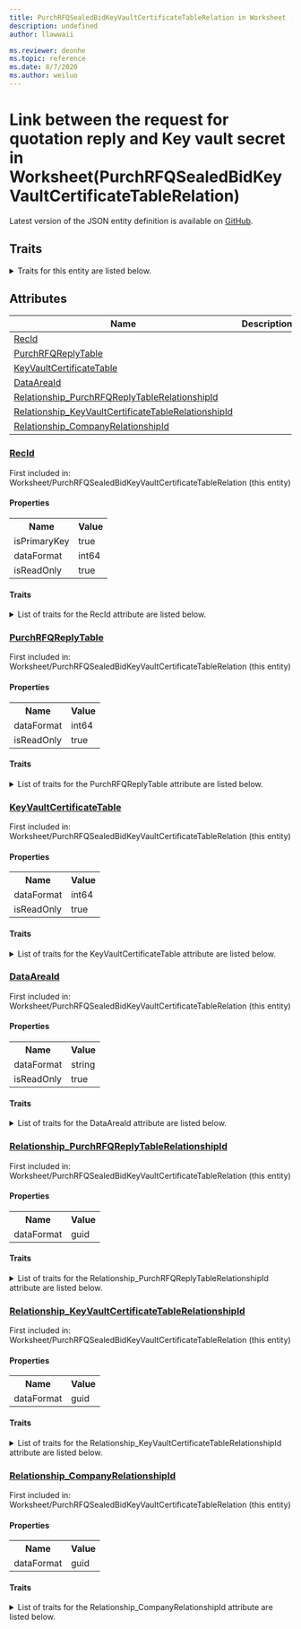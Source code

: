 ```yaml
---
title: PurchRFQSealedBidKeyVaultCertificateTableRelation in Worksheet - Common Data Model | Microsoft Docs
description: undefined
author: llawwaii

ms.reviewer: deonhe
ms.topic: reference
ms.date: 8/7/2020
ms.author: weiluo
---
```


# Link between the request for quotation reply and Key vault secret in Worksheet(PurchRFQSealedBidKeyVaultCertificateTableRelation)

  
 Latest version of the JSON entity definition is available on <a href="https://github.com/Microsoft/CDM/tree/master/schemaDocuments/core/operationsCommon/Tables/SupplyChain/ProcurementAndSourcing/Worksheet/PurchRFQSealedBidKeyVaultCertificateTableRelation.cdm.json" target="_blank">GitHub</a>.  

## Traits

<details>
<summary>Traits for this entity are listed below.  
</summary>

**is.identifiedBy**  
  names a specifc identity attribute to use with an entity  <table><tr><th>Parameter</th><th>Value</th><th>Data type</th><th>Explanation</th></tr><tr><td>attribute</td><td>[PurchRFQSealedBidKeyVaultCertificateTableRelation/(resolvedAttributes)/RecId](#RecId)</td><td>attribute</td><td></td></tr></table>

**is.CDM.entityVersion**  
  <table><tr><th>Parameter</th><th>Value</th><th>Data type</th><th>Explanation</th></tr><tr><td>versionNumber</td><td>"1.1"</td><td>string</td><td>semantic version number of the entity</td></tr></table>

**is.application.releaseVersion**  
  <table><tr><th>Parameter</th><th>Value</th><th>Data type</th><th>Explanation</th></tr><tr><td>releaseVersion</td><td>"10.0.13.0"</td><td>string</td><td>semantic version number of the application introducing this entity</td></tr></table>

**is.localized.displayedAs**  
  Holds the list of language specific display text for an object.  <table><tr><th>Parameter</th><th>Value</th><th>Data type</th><th>Explanation</th></tr><tr><td>localizedDisplayText</td><td><table><tr><th>languageTag</th><th>displayText</th></tr><tr><td>en</td><td>Link between the request for quotation reply and Key vault secret</td></tr></table></td><td>entity</td><td>a reference to the constant entity holding the list of localized text</td></tr></table>

</details>

## Attributes

|Name|Description|First Included in Instance|
|---|---|---|
|[RecId](#RecId)||<a href="PurchRFQSealedBidKeyVaultCertificateTableRelation.md" target="_blank">Worksheet/PurchRFQSealedBidKeyVaultCertificateTableRelation</a>|
|[PurchRFQReplyTable](#PurchRFQReplyTable)||<a href="PurchRFQSealedBidKeyVaultCertificateTableRelation.md" target="_blank">Worksheet/PurchRFQSealedBidKeyVaultCertificateTableRelation</a>|
|[KeyVaultCertificateTable](#KeyVaultCertificateTable)||<a href="PurchRFQSealedBidKeyVaultCertificateTableRelation.md" target="_blank">Worksheet/PurchRFQSealedBidKeyVaultCertificateTableRelation</a>|
|[DataAreaId](#DataAreaId)||<a href="PurchRFQSealedBidKeyVaultCertificateTableRelation.md" target="_blank">Worksheet/PurchRFQSealedBidKeyVaultCertificateTableRelation</a>|
|[Relationship_PurchRFQReplyTableRelationshipId](#Relationship_PurchRFQReplyTableRelationshipId)||<a href="PurchRFQSealedBidKeyVaultCertificateTableRelation.md" target="_blank">Worksheet/PurchRFQSealedBidKeyVaultCertificateTableRelation</a>|
|[Relationship_KeyVaultCertificateTableRelationshipId](#Relationship_KeyVaultCertificateTableRelationshipId)||<a href="PurchRFQSealedBidKeyVaultCertificateTableRelation.md" target="_blank">Worksheet/PurchRFQSealedBidKeyVaultCertificateTableRelation</a>|
|[Relationship_CompanyRelationshipId](#Relationship_CompanyRelationshipId)||<a href="PurchRFQSealedBidKeyVaultCertificateTableRelation.md" target="_blank">Worksheet/PurchRFQSealedBidKeyVaultCertificateTableRelation</a>|

### <a href=#RecId name="RecId">RecId</a>

First included in: Worksheet/PurchRFQSealedBidKeyVaultCertificateTableRelation (this entity)  

#### Properties

<table><tr><th>Name</th><th>Value</th></tr><tr><td>isPrimaryKey</td><td>true</td></tr><tr><td>dataFormat</td><td>int64</td></tr><tr><td>isReadOnly</td><td>true</td></tr></table>

#### Traits

<details>
<summary>List of traits for the RecId attribute are listed below.</summary>

**is.dataFormat.integer**  
**is.dataFormat.big**  
**is.identifiedBy**  
names a specifc identity attribute to use with an entity  <table><tr><th>Parameter</th><th>Value</th><th>Data type</th><th>Explanation</th></tr><tr><td>attribute</td><td>[PurchRFQSealedBidKeyVaultCertificateTableRelation/(resolvedAttributes)/RecId](#RecId)</td><td>attribute</td><td></td></tr></table>

**is.readOnly**  
**is.dataFormat.integer**  
**is.dataFormat.big**  
</details>

### <a href=#PurchRFQReplyTable name="PurchRFQReplyTable">PurchRFQReplyTable</a>

First included in: Worksheet/PurchRFQSealedBidKeyVaultCertificateTableRelation (this entity)  

#### Properties

<table><tr><th>Name</th><th>Value</th></tr><tr><td>dataFormat</td><td>int64</td></tr><tr><td>isReadOnly</td><td>true</td></tr></table>

#### Traits

<details>
<summary>List of traits for the PurchRFQReplyTable attribute are listed below.</summary>

**is.dataFormat.integer**  
**is.dataFormat.big**  
**is.readOnly**  
**is.dataFormat.integer**  
**is.dataFormat.big**  
</details>

### <a href=#KeyVaultCertificateTable name="KeyVaultCertificateTable">KeyVaultCertificateTable</a>

First included in: Worksheet/PurchRFQSealedBidKeyVaultCertificateTableRelation (this entity)  

#### Properties

<table><tr><th>Name</th><th>Value</th></tr><tr><td>dataFormat</td><td>int64</td></tr><tr><td>isReadOnly</td><td>true</td></tr></table>

#### Traits

<details>
<summary>List of traits for the KeyVaultCertificateTable attribute are listed below.</summary>

**is.dataFormat.integer**  
**is.dataFormat.big**  
**is.readOnly**  
**is.dataFormat.integer**  
**is.dataFormat.big**  
</details>

### <a href=#DataAreaId name="DataAreaId">DataAreaId</a>

First included in: Worksheet/PurchRFQSealedBidKeyVaultCertificateTableRelation (this entity)  

#### Properties

<table><tr><th>Name</th><th>Value</th></tr><tr><td>dataFormat</td><td>string</td></tr><tr><td>isReadOnly</td><td>true</td></tr></table>

#### Traits

<details>
<summary>List of traits for the DataAreaId attribute are listed below.</summary>

**is.dataFormat.character**  
**is.dataFormat.big**  
**is.dataFormat.array**  
**is.readOnly**  
**is.dataFormat.character**  
**is.dataFormat.array**  
</details>

### <a href=#Relationship_PurchRFQReplyTableRelationshipId name="Relationship_PurchRFQReplyTableRelationshipId">Relationship_PurchRFQReplyTableRelationshipId</a>

First included in: Worksheet/PurchRFQSealedBidKeyVaultCertificateTableRelation (this entity)  

#### Properties

<table><tr><th>Name</th><th>Value</th></tr><tr><td>dataFormat</td><td>guid</td></tr></table>

#### Traits

<details>
<summary>List of traits for the Relationship_PurchRFQReplyTableRelationshipId attribute are listed below.</summary>

**is.dataFormat.character**  
**is.dataFormat.big**  
**is.dataFormat.array**  
**is.dataFormat.guid**  
**means.identity.entityId**  
**is.linkedEntity.identifier**  
Marks the attribute(s) that hold foreign key references to a linked (used as an attribute) entity. This attribute is added to the resolved entity to enumerate the referenced entities.  <table><tr><th>Parameter</th><th>Value</th><th>Data type</th><th>Explanation</th></tr><tr><td>entityReferences</td><td><table><tr><th>entityReference</th><th>attributeReference</th></tr><tr><td><a href="../WorksheetHeader/PurchRFQReplyTable.md" target="_blank">/core/operationsCommon/Tables/SupplyChain/ProcurementAndSourcing/WorksheetHeader/PurchRFQReplyTable.cdm.json/PurchRFQReplyTable</a></td><td><a href="../WorksheetHeader/PurchRFQReplyTable.md#RecId" target="_blank">RecId</a></td></tr></table></td><td>entity</td><td>a reference to the constant entity holding the list of entity references</td></tr></table>

**is.dataFormat.guid**  
**is.dataFormat.character**  
**is.dataFormat.array**  
</details>

### <a href=#Relationship_KeyVaultCertificateTableRelationshipId name="Relationship_KeyVaultCertificateTableRelationshipId">Relationship_KeyVaultCertificateTableRelationshipId</a>

First included in: Worksheet/PurchRFQSealedBidKeyVaultCertificateTableRelation (this entity)  

#### Properties

<table><tr><th>Name</th><th>Value</th></tr><tr><td>dataFormat</td><td>guid</td></tr></table>

#### Traits

<details>
<summary>List of traits for the Relationship_KeyVaultCertificateTableRelationshipId attribute are listed below.</summary>

**is.dataFormat.character**  
**is.dataFormat.big**  
**is.dataFormat.array**  
**is.dataFormat.guid**  
**means.identity.entityId**  
**is.linkedEntity.identifier**  
Marks the attribute(s) that hold foreign key references to a linked (used as an attribute) entity. This attribute is added to the resolved entity to enumerate the referenced entities.  <table><tr><th>Parameter</th><th>Value</th><th>Data type</th><th>Explanation</th></tr><tr><td>entityReferences</td><td><table><tr><th>entityReference</th><th>attributeReference</th></tr><tr><td><a href="../../../System/SystemAdministration/Miscellaneous/KeyVaultCertificateTable.md" target="_blank">/core/operationsCommon/Tables/System/SystemAdministration/Miscellaneous/KeyVaultCertificateTable.cdm.json/KeyVaultCertificateTable</a></td><td><a href="../../../System/SystemAdministration/Miscellaneous/KeyVaultCertificateTable.md#RecId" target="_blank">RecId</a></td></tr></table></td><td>entity</td><td>a reference to the constant entity holding the list of entity references</td></tr></table>

**is.dataFormat.guid**  
**is.dataFormat.character**  
**is.dataFormat.array**  
</details>

### <a href=#Relationship_CompanyRelationshipId name="Relationship_CompanyRelationshipId">Relationship_CompanyRelationshipId</a>

First included in: Worksheet/PurchRFQSealedBidKeyVaultCertificateTableRelation (this entity)  

#### Properties

<table><tr><th>Name</th><th>Value</th></tr><tr><td>dataFormat</td><td>guid</td></tr></table>

#### Traits

<details>
<summary>List of traits for the Relationship_CompanyRelationshipId attribute are listed below.</summary>

**is.dataFormat.character**  
**is.dataFormat.big**  
**is.dataFormat.array**  
**is.dataFormat.guid**  
**means.identity.entityId**  
**is.linkedEntity.identifier**  
Marks the attribute(s) that hold foreign key references to a linked (used as an attribute) entity. This attribute is added to the resolved entity to enumerate the referenced entities.  <table><tr><th>Parameter</th><th>Value</th><th>Data type</th><th>Explanation</th></tr><tr><td>entityReferences</td><td><table><tr><th>entityReference</th><th>attributeReference</th></tr><tr><td><a href="../../../Finance/Ledger/Main/CompanyInfo.md" target="_blank">/core/operationsCommon/Tables/Finance/Ledger/Main/CompanyInfo.cdm.json/CompanyInfo</a></td><td><a href="../../../Finance/Ledger/Main/CompanyInfo.md#RecId" target="_blank">RecId</a></td></tr></table></td><td>entity</td><td>a reference to the constant entity holding the list of entity references</td></tr></table>

**is.dataFormat.guid**  
**is.dataFormat.character**  
**is.dataFormat.array**  
</details>
